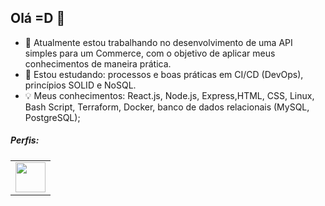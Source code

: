 ## Olá =D 👋

- 🔭 Atualmente estou trabalhando no desenvolvimento de uma API simples para um Commerce, com o objetivo de aplicar meus conhecimentos de maneira prática.
- 🌱 Estou estudando: processos e boas práticas em CI/CD (DevOps), princípios SOLID e NoSQL.
- 💡 Meus conhecimentos: React.js, Node.js, Express,HTML, CSS, Linux, Bash Script, Terraform, Docker, banco de dados relacionais (MySQL, PostgreSQL);


##### Perfis:

<table border="0">
  <tr>
    <td valign="top">
        <a href="https://linkedin.com/in/gustavo-sm" target="_blank">
          <img src="https://raw.githubusercontent.com/gus-sm/gus-sm-profile/master/linkedin_logo.png"  width="48px" height="48px"/>
        </a>
      </td> 
      
    
  </tr>
</table>

